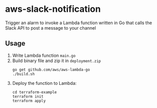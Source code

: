 # aws-slack-notification
Trigger an alarm to invoke a Lambda function written in Go that calls the Slack API to post a message to your channel

## Usage

1. Write Lambda function `main.go`
2. Build binary file and zip it in `deployment.zip`
    ```
    go get github.com/aws/aws-lambda-go
    ./build.sh
    ```
3. Deploy the function to Lambda:
    ```
    cd terraform-example
    terraform init
    terraform apply
    ```
